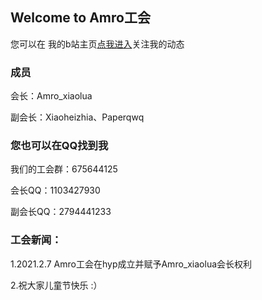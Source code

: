 ## Welcome to Amro工会

您可以在 我的b站主页[点我进入](https://space.bilibili.com/690611470)关注我的动态

### 成员
会长：Amro_xiaolua

副会长：Xiaoheizhia、Paperqwq

### 您也可以在QQ找到我

我们的工会群：675644125

会长QQ：1103427930

副会长QQ：2794441233


### 工会新闻：

1.2021.2.7 Amro工会在hyp成立并赋予Amro_xiaolua会长权利

2.祝大家儿童节快乐 :）
